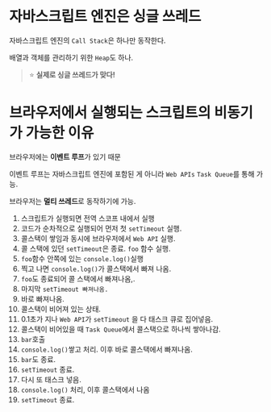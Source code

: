 # **자바스크립트 엔진은 싱글 쓰레드**

자바스크립트 엔진의 `Call Stack`은 하나만 동작한다.

배열과 객체를 관리하기 위한 `Heap`도 하나.

> ⭐ **실제로 싱글 쓰레드가 맞다!**

# 브라우저에서 실행되는 스크립트의 비동기가 가능한 이유

브라우저에는 **이벤트 루프**가 있기 때문

이벤트 루프는 자바스크립트 엔진에 포함된 게 아니라 `Web APIs` `Task Queue`를 통해 가능.

브라우저는 **멀티 쓰레드**로 동작하기에 가능.

1. 스크립트가 실행되면 전역 스코프 내에서 실행
2. 코드가 순차적으로 실행되어 먼저 첫 `setTimeout` 실행.
3. 콜스택이 쌓임과 동시에 브라우저에서 `Web API` 실행.
4. 콜 스택에 있던 `setTimeout`은 종료. `foo` 함수 실행.
5. `foo`함수 안쪽에 있는 `console.log()`실행
6. 찍고 나면 `console.log()`가 콜스택에서 빠져 나옴.
7. `foo`도 종료되어 콜 스택에서 빠져나옴,.
8. 마지막 `setTimeout 빠져나옴.`
9. 바로 빠져나옴.
10. 콜스택이 비어져 있는 상태.
11. 0.1초가 지나 `Web API`가 `setTimeout` 을 다 태스크 큐로 집어넣음.
12. 콜스택이 비어있을 때 `Task Queue`에서 콜스택으로 하나씩 쌓아나감.
13. `bar`호출
14. `console.log()`쌓고 처리. 이후 바로 콜스택에서 빠져나옴.
15. `bar`도 종료.
16. `setTimeout` 종료.
17. 다시 또 태스크 넣음.
18. `console.log()` 처리, 이후 콜스택에서 나옴
19. `setTimeout` 종료.
